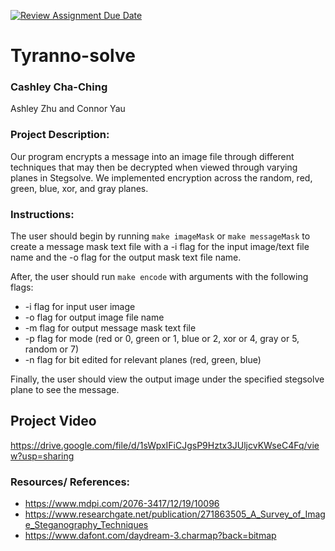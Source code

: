 [![Review Assignment Due Date](https://classroom.github.com/assets/deadline-readme-button-22041afd0340ce965d47ae6ef1cefeee28c7c493a6346c4f15d667ab976d596c.svg)](https://classroom.github.com/a/am3xLbu5)
# Tyranno-solve

### Cashley Cha-Ching

Ashley Zhu and Connor Yau

### Project Description:

Our program encrypts a message into an image file through different techniques that may then be decrypted when viewed through varying planes in Stegsolve. We implemented encryption across the random, red, green, blue, xor, and gray planes.

### Instructions:
The user should begin by running `make imageMask` or `make messageMask` to create a message mask text file with a -i flag for the input image/text file name and the -o flag for the output mask text file name. 

After, the user should run `make encode` with arguments with the following flags:  
- -i flag for input user image
- -o flag for output image file name
- -m flag for output message mask text file
- -p flag for mode (red or 0, green or 1, blue or 2, xor or 4, gray or 5, random or 7)
- -n flag for bit edited for relevant planes (red, green, blue)

Finally, the user should view the output image under the specified stegsolve plane to see the message. 

## Project Video
https://drive.google.com/file/d/1sWpxIFiCJgsP9Hztx3JUljcvKWseC4Fq/view?usp=sharing

### Resources/ References:
- https://www.mdpi.com/2076-3417/12/19/10096
- https://www.researchgate.net/publication/271863505_A_Survey_of_Image_Steganography_Techniques
- https://www.dafont.com/daydream-3.charmap?back=bitmap
